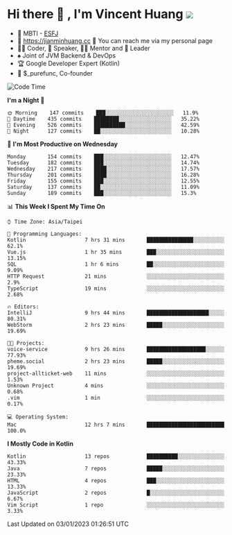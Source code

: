 # Hi there 👋 , I'm Vincent Huang ![](https://komarev.com/ghpvc/?username=Jian-Min-Huang)
- 👀 MBTI - [ESFJ](https://www.16personalities.com/esfj-personality)
- 💎 https://jianminhuang.cc 🙋 You can reach me via my personal page
- 👨‍💻 Coder, 🎤 Speaker, 👨‍🏫 Mentor and 🚀 Leader
- ♠️ Joint of JVM Backend & DevOps
- 🏆 Google Developer Expert (Kotlin)
- 💼 $_purefunc, Co-founder

<!--START_SECTION:waka-->
![Code Time](http://img.shields.io/badge/Code%20Time-1%2C410%20hrs%2056%20mins-blue)

**I'm a Night 🦉** 

```text
🌞 Morning    147 commits    ███░░░░░░░░░░░░░░░░░░░░░░   11.9% 
🌆 Daytime    435 commits    ████████░░░░░░░░░░░░░░░░░   35.22% 
🌃 Evening    526 commits    ██████████░░░░░░░░░░░░░░░   42.59% 
🌙 Night      127 commits    ██░░░░░░░░░░░░░░░░░░░░░░░   10.28%

```
📅 **I'm Most Productive on Wednesday** 

```text
Monday       154 commits    ███░░░░░░░░░░░░░░░░░░░░░░   12.47% 
Tuesday      182 commits    ███░░░░░░░░░░░░░░░░░░░░░░   14.74% 
Wednesday    217 commits    ████░░░░░░░░░░░░░░░░░░░░░   17.57% 
Thursday     201 commits    ████░░░░░░░░░░░░░░░░░░░░░   16.28% 
Friday       155 commits    ███░░░░░░░░░░░░░░░░░░░░░░   12.55% 
Saturday     137 commits    ██░░░░░░░░░░░░░░░░░░░░░░░   11.09% 
Sunday       189 commits    ███░░░░░░░░░░░░░░░░░░░░░░   15.3%

```


📊 **This Week I Spent My Time On** 

```text
⌚︎ Time Zone: Asia/Taipei

💬 Programming Languages: 
Kotlin                   7 hrs 31 mins       ███████████████░░░░░░░░░░   62.1% 
Vue.js                   1 hr 35 mins        ███░░░░░░░░░░░░░░░░░░░░░░   13.15% 
SQL                      1 hr 6 mins         ██░░░░░░░░░░░░░░░░░░░░░░░   9.09% 
HTTP Request             21 mins             ░░░░░░░░░░░░░░░░░░░░░░░░░   2.9% 
TypeScript               19 mins             ░░░░░░░░░░░░░░░░░░░░░░░░░   2.68%

🔥 Editors: 
IntelliJ                 9 hrs 44 mins       ████████████████████░░░░░   80.31% 
WebStorm                 2 hrs 23 mins       █████░░░░░░░░░░░░░░░░░░░░   19.69%

🐱‍💻 Projects: 
voice-service            9 hrs 26 mins       ███████████████████░░░░░░   77.93% 
pheme.social             2 hrs 23 mins       █████░░░░░░░░░░░░░░░░░░░░   19.69% 
project-allticket-web    11 mins             ░░░░░░░░░░░░░░░░░░░░░░░░░   1.53% 
Unknown Project          4 mins              ░░░░░░░░░░░░░░░░░░░░░░░░░   0.68% 
.vim                     1 min               ░░░░░░░░░░░░░░░░░░░░░░░░░   0.17%

💻 Operating System: 
Mac                      12 hrs 7 mins       █████████████████████████   100.0%

```

**I Mostly Code in Kotlin** 

```text
Kotlin                   13 repos            ██████████░░░░░░░░░░░░░░░   43.33% 
Java                     7 repos             █████░░░░░░░░░░░░░░░░░░░░   23.33% 
HTML                     4 repos             ███░░░░░░░░░░░░░░░░░░░░░░   13.33% 
JavaScript               2 repos             █░░░░░░░░░░░░░░░░░░░░░░░░   6.67% 
Vim Script               1 repo              ░░░░░░░░░░░░░░░░░░░░░░░░░   3.33%

```



 Last Updated on 03/01/2023 01:26:51 UTC
<!--END_SECTION:waka-->
